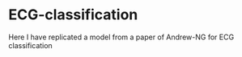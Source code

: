 # ECG-classification
Here I have replicated a model from a paper of Andrew-NG for ECG classification
